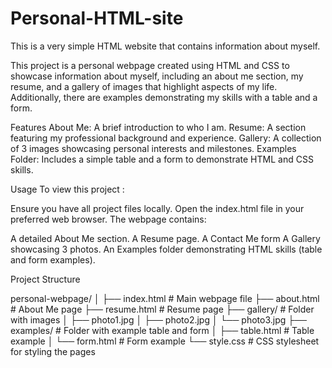 # Personal-HTML-site
This is a very simple HTML website that contains information about myself.

This project is a personal webpage created using HTML and CSS to showcase information about myself, including an about me section, my resume, and a gallery of images that highlight aspects of my life. Additionally, there are examples demonstrating my skills with a table and a form.

Features
About Me: A brief introduction to who I am.
Resume: A section featuring my professional background and experience.
Gallery: A collection of 3 images showcasing personal interests and milestones.
Examples Folder: Includes a simple table and a form to demonstrate HTML and CSS skills.

Usage
To view this project :

Ensure you have all project files locally.
Open the index.html file in your preferred web browser.
The webpage contains:

A detailed About Me section.
A Resume page.
A Contact Me form
A Gallery showcasing 3 photos.
An Examples folder demonstrating HTML skills (table and form examples).

Project Structure

personal-webpage/
│
├── index.html        # Main webpage file
├── about.html        # About Me page
├── resume.html       # Resume page
├── gallery/          # Folder with images
│   ├── photo1.jpg
│   ├── photo2.jpg
│   └── photo3.jpg
├── examples/         # Folder with example table and form
│   ├── table.html    # Table example
│   └── form.html     # Form example
└── style.css         # CSS stylesheet for styling the pages
